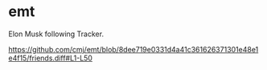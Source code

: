 # emt
Elon Musk following Tracker.

https://github.com/cmj/emt/blob/8dee719e0331d4a41c361626371301e48e1e4f15/friends.diff#L1-L50
